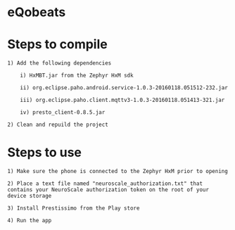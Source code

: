 # eQobeats
# Steps to compile
    1) Add the following dependencies
    
        i) HxMBT.jar from the Zephyr HxM sdk
     
        ii) org.eclipse.paho.android.service-1.0.3-20160118.051512-232.jar
     
        iii) org.eclipse.paho.client.mqttv3-1.0.3-20160118.051413-321.jar
     
        iv) presto_client-0.8.5.jar
    
    2) Clean and repuild the project
# Steps to use
    1) Make sure the phone is connected to the Zephyr HxM prior to opening
    
    2) Place a text file named "neuroscale_authorization.txt" that contains your NeuroScale authorization token on the root of your device storage
    
    3) Install Prestissimo from the Play store
    
    4) Run the app

